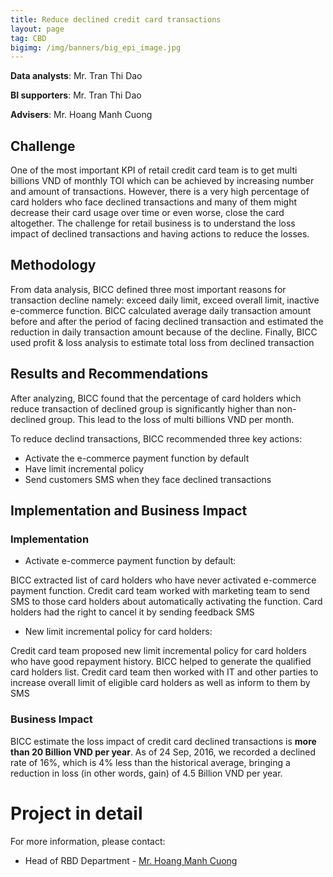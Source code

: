 ```yaml
---
title: Reduce declined credit card transactions
layout: page
tag: CBD
bigimg: /img/banners/big_epi_image.jpg
---
```


**Data analysts**: Mr. Tran Thi Dao

**BI supporters**: Mr. Tran Thi Dao

**Advisers**: Mr. Hoang Manh Cuong

## Challenge

  One of the most important KPI of retail credit card team is to get multi billions VND of monthly TOI
  which can be achieved by increasing number and amount of transactions. 
  However, there is a very high percentage of card holders who face declined transactions and many of them might decrease their card usage over time or even worse, 
  close the card altogether. The challenge for retail business is to understand the loss impact of declined transactions and having actions to reduce the losses.
  

## Methodology


From data analysis, BICC defined three most important reasons for transaction decline namely: exceed daily limit, exceed overall limit, 
inactive e-commerce function. BICC calculated average daily transaction amount before and after the period of facing declined transaction and 
estimated the reduction in daily transaction amount because of the decline. Finally, BICC used profit & loss analysis to estimate total loss from declined transaction

  
## Results and Recommendations

  After analyzing, BICC found that the percentage of card holders which reduce transaction of declined group is significantly higher than non-declined group. 
  This lead to the loss of multi billions VND per month.
  
  To reduce declind transactions, BICC recommended three key actions:

* Activate the e-commerce payment function by default
* Have limit incremental policy
* Send customers SMS when they face declined transactions

## Implementation and Business Impact

### Implementation

* Activate e-commerce payment function by default: 

BICC extracted list of card holders who have never activated  e-commerce payment function. 
Credit card team worked with marketing team to send SMS to those card holders about automatically activating the function. Card holders 
had the right to cancel it by sending feedback SMS

* New limit incremental policy for card holders:

Credit card team proposed new limit incremental policy for card holders who have good repayment history. BICC helped to generate the qualified card holders list. Credit card team then worked with IT and other parties to increase overall limit of eligible card holders as well as inform to them by SMS

### Business Impact

BICC estimate the loss impact of credit card declined transactions is **more than 20 Billion VND per year**. 
As of 24 Sep, 2016, we recorded a declined rate of 16%, which is 4% less than the historical average, bringing a reduction in loss (in other words, gain) 
of 4.5 Billion VND per year.

# Project in detail

For more information, please contact:

- Head of RBD Department - [Mr. Hoang Manh Cuong](cuonghm1@vpbank.com.vn)



